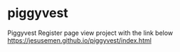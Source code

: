 # piggyvest
Piggyvest Register page view project with the link below
https://jesusemen.github.io/piggyvest/index.html
